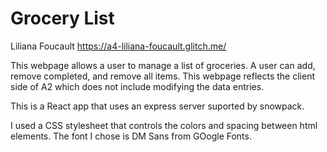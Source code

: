 Grocery List
===

Liliana Foucault
https://a4-liliana-foucault.glitch.me/

This webpage allows a user to manage a list of groceries. A user can add, remove completed, and remove all items. This webpage reflects the client side of A2 which does not include modifying the data entries. 

This is a React app that uses an express server suported by snowpack.

I used a CSS stylesheet that controls the colors and spacing between html elements. The font I chose is DM Sans from GOogle Fonts. 
